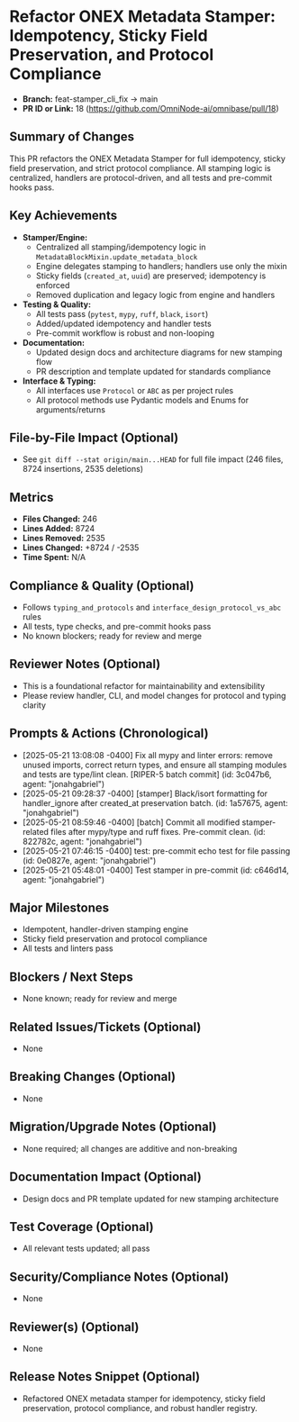 <!-- === OmniNode:Metadata ===
metadata_version: 0.1.0
protocol_version: 1.1.0
owner: OmniNode Team
copyright: OmniNode Team
schema_version: 1.1.0
name: pr_description_2025_05_21_pr18.md
version: 1.0.0
uuid: 893118a9-b51a-4535-9b45-0e1d00f14a34
author: OmniNode Team
created_at: 2025-05-28T12:40:26.103252
last_modified_at: 2025-05-28T17:20:04.850025
description: Stamped by ONEX
state_contract: state_contract://default
lifecycle: active
hash: 28e7738f4f4accdf45652f4f8c87fdbce71596d33f9295503a34a3e53ab77c26
entrypoint: python@pr_description_2025_05_21_pr18.md
runtime_language_hint: python>=3.11
namespace: omnibase.stamped.pr_description_2025_05_21_pr18
meta_type: tool
<!-- === /OmniNode:Metadata === -->


# Refactor ONEX Metadata Stamper: Idempotency, Sticky Field Preservation, and Protocol Compliance

- **Branch:** feat-stamper_cli_fix → main
- **PR ID or Link:** 18 (https://github.com/OmniNode-ai/omnibase/pull/18)

## Summary of Changes
This PR refactors the ONEX Metadata Stamper for full idempotency, sticky field preservation, and strict protocol compliance. All stamping logic is centralized, handlers are protocol-driven, and all tests and pre-commit hooks pass.

## Key Achievements
- **Stamper/Engine:**
  - Centralized all stamping/idempotency logic in `MetadataBlockMixin.update_metadata_block`
  - Engine delegates stamping to handlers; handlers use only the mixin
  - Sticky fields (`created_at`, `uuid`) are preserved; idempotency is enforced
  - Removed duplication and legacy logic from engine and handlers
- **Testing & Quality:**
  - All tests pass (`pytest`, `mypy`, `ruff`, `black`, `isort`)
  - Added/updated idempotency and handler tests
  - Pre-commit workflow is robust and non-looping
- **Documentation:**
  - Updated design docs and architecture diagrams for new stamping flow
  - PR description and template updated for standards compliance
- **Interface & Typing:**
  - All interfaces use `Protocol` or `ABC` as per project rules
  - All protocol methods use Pydantic models and Enums for arguments/returns

## File-by-File Impact (Optional)
- See `git diff --stat origin/main...HEAD` for full file impact (246 files, 8724 insertions, 2535 deletions)

## Metrics
- **Files Changed:** 246
- **Lines Added:** 8724
- **Lines Removed:** 2535
- **Lines Changed:** +8724 / -2535
- **Time Spent:** N/A

## Compliance & Quality (Optional)
- Follows `typing_and_protocols` and `interface_design_protocol_vs_abc` rules
- All tests, type checks, and pre-commit hooks pass
- No known blockers; ready for review and merge

## Reviewer Notes (Optional)
- This is a foundational refactor for maintainability and extensibility
- Please review handler, CLI, and model changes for protocol and typing clarity

## Prompts & Actions (Chronological)
- [2025-05-21 13:08:08 -0400] Fix all mypy and linter errors: remove unused imports, correct return types, and ensure all stamping modules and tests are type/lint clean. [RIPER-5 batch commit] (id: 3c047b6, agent: "jonahgabriel")
- [2025-05-21 09:28:37 -0400] [stamper] Black/isort formatting for handler_ignore after created_at preservation batch. (id: 1a57675, agent: "jonahgabriel")
- [2025-05-21 08:59:46 -0400] [batch] Commit all modified stamper-related files after mypy/type and ruff fixes. Pre-commit clean. (id: 822782c, agent: "jonahgabriel")
- [2025-05-21 07:46:15 -0400] test: pre-commit echo test for file passing (id: 0e0827e, agent: "jonahgabriel")
- [2025-05-21 05:48:01 -0400] Test stamper in pre-commit (id: c646d14, agent: "jonahgabriel")

## Major Milestones
- Idempotent, handler-driven stamping engine
- Sticky field preservation and protocol compliance
- All tests and linters pass

## Blockers / Next Steps
- None known; ready for review and merge

## Related Issues/Tickets (Optional)
- None

## Breaking Changes (Optional)
- None

## Migration/Upgrade Notes (Optional)
- None required; all changes are additive and non-breaking

## Documentation Impact (Optional)
- Design docs and PR template updated for new stamping architecture

## Test Coverage (Optional)
- All relevant tests updated; all pass

## Security/Compliance Notes (Optional)
- None

## Reviewer(s) (Optional)
- None

## Release Notes Snippet (Optional)
- Refactored ONEX metadata stamper for idempotency, sticky field preservation, protocol compliance, and robust handler registry.
